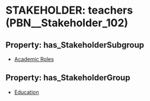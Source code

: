 # STAKEHOLDER: __teachers__ (PBN__Stakeholder_102)

## Property: has_StakeholderSubgroup

* [Academic Roles](PBN__StakeholderSubgroup_11)

## Property: has_StakeholderGroup

* [Education](PBN__StakeholderGroup_1)

